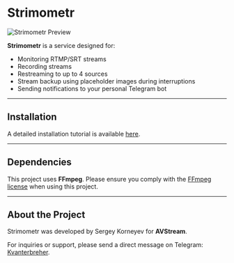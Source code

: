 # Strimometr

![Strimometr Preview](https://i.postimg.cc/wvH1bZDs/Screenshot-3.png)

**Strimometr** is a service designed for:
- Monitoring RTMP/SRT streams
- Recording streams
- Restreaming to up to 4 sources
- Stream backup using placeholder images during interruptions
- Sending notifications to your personal Telegram bot

---

## Installation

A detailed installation tutorial is available [here](https://avstream.ru/strimometr).

---

## Dependencies

This project uses **FFmpeg**. Please ensure you comply with the [FFmpeg license](https://ffmpeg.org/legal.html) when using this project.

---

## About the Project

Strimometr was developed by Sergey Korneyev for **AVStream**.

For inquiries or support, please send a direct message on Telegram: [Kvanterbreher](https://t.me/Kvanterbreher).
